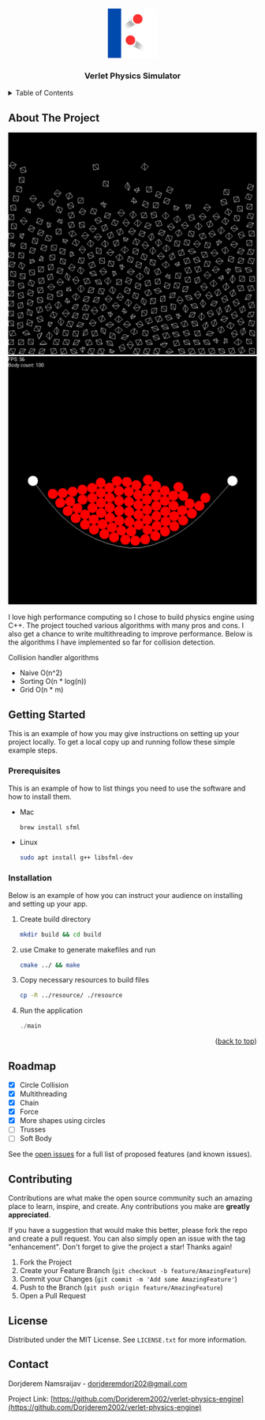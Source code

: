 <br />
<div align="center">
  <a href="https://github.com/othneildrew/Best-README-Template">
    <img src="images/logo.png" alt="Logo" width="100" height="100">
  </a>

  <h3 align="center">Verlet Physics Simulator</h3>
</div>



<!-- TABLE OF CONTENTS -->
<details>
  <summary>Table of Contents</summary>
  <ol>
    <li>
      <a href="#about-the-project">About The Project</a>
    </li>
    <li>
      <a href="#getting-started">Getting Started</a>
      <ul>
        <li><a href="#prerequisites">Prerequisites</a></li>
        <li><a href="#installation">Installation</a></li>
      </ul>
    </li>
    <li><a href="#roadmap">Roadmap</a></li>
    <li><a href="#contributing">Contributing</a></li>
    <li><a href="#license">License</a></li>
    <li><a href="#contact">Contact</a></li>
  </ol>
</details>



<!-- ABOUT THE PROJECT -->
## About The Project

![Boxed](images/boxes.png)
![Chain](images/long_chain.png)

I love high performance computing so I chose to build physics engine using C++. The project touched various algorithms with many pros and cons. I also get a chance to write multithreading to improve performance. Below is the algorithms I have implemented so far for collision detection.

Collision handler algorithms

- Naive O(n^2)
- Sorting O(n * log(n))
- Grid O(n * m)


<!-- GETTING STARTED -->
## Getting Started

This is an example of how you may give instructions on setting up your project locally.
To get a local copy up and running follow these simple example steps.

### Prerequisites

This is an example of how to list things you need to use the software and how to install them.
* Mac
  ```sh
  brew install sfml
  ```
* Linux
  ```sh
  sudo apt install g++ libsfml-dev
  ```

### Installation

Below is an example of how you can instruct your audience on installing and setting up your app. 
1. Create build directory
   ```sh
   mkdir build && cd build
   ```
2. use Cmake to generate makefiles and run
   ```sh
   cmake ../ && make
   ```
3. Copy necessary resources to build files
   ```sh
   cp -R ../resource/ ./resource
   ```
4. Run the application
   ```js
   ./main
   ```

<p align="right">(<a href="#readme-top">back to top</a>)</p>


<!-- ROADMAP -->
## Roadmap

- [x] Circle Collision
- [x] Multithreading
- [x] Chain
- [x] Force
- [x] More shapes using circles
- [ ] Trusses
- [ ] Soft Body

See the [open issues](https://github.com/othneildrew/Best-README-Template/issues) for a full list of proposed features (and known issues).



<!-- CONTRIBUTING -->
## Contributing

Contributions are what make the open source community such an amazing place to learn, inspire, and create. Any contributions you make are **greatly appreciated**.

If you have a suggestion that would make this better, please fork the repo and create a pull request. You can also simply open an issue with the tag "enhancement".
Don't forget to give the project a star! Thanks again!

1. Fork the Project
2. Create your Feature Branch (`git checkout -b feature/AmazingFeature`)
3. Commit your Changes (`git commit -m 'Add some AmazingFeature'`)
4. Push to the Branch (`git push origin feature/AmazingFeature`)
5. Open a Pull Request




<!-- LICENSE -->
## License

Distributed under the MIT License. See `LICENSE.txt` for more information.


<!-- CONTACT -->
## Contact

Dorjderem Namsraijav - dorjderemdorj202@gmail.com

Project Link: [https://github.com/Dorjderem2002/verlet-physics-engine](https://github.com/Dorjderem2002/verlet-physics-engine)


[license-shield]: https://img.shields.io/github/license/othneildrew/Best-README-Template.svg?style=for-the-badge
[license-url]: https://github.com/othneildrew/Best-README-Template/blob/master/LICENSE.txt